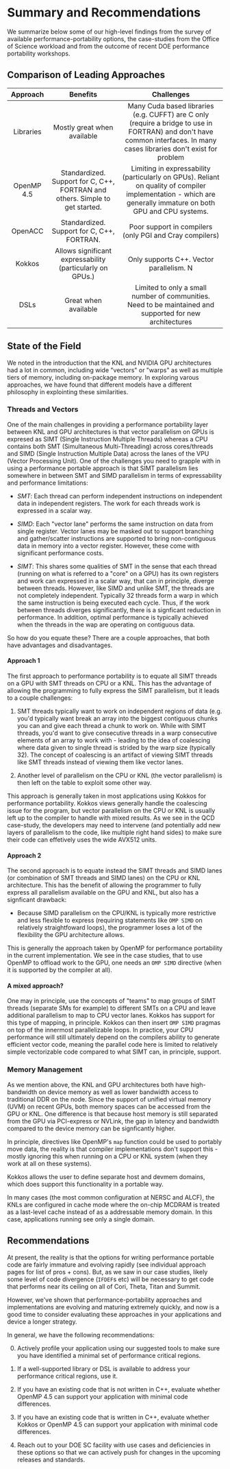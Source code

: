 # Summary and Recommendations

We summarize below some of our high-level findings from the survey of available performance-portability options, the case-studies from the Office of Science 
workload and from the outcome of recent DOE performance portability workshops.

## Comparison of Leading Approaches

|Approach|Benefits|Challenges|
|:------------:|:-------------------:|:------------:|
|Libraries  | Mostly great when available | Many Cuda based libraries (e.g. CUFFT) are C only (require a bridge to use in FORTRAN) and don't have common interfaces. In many cases libraries don't exist for problem |
|OpenMP 4.5 | Standardized. Support for C, C++, FORTRAN and others. Simple to get started. | Limiting in expressability (particularly on GPUs). Reliant on quality of compiler implementation - which are generally immature on both GPU and CPU systems. |
|OpenACC    | Standardized. Support for C, C++, FORTRAN. | Poor support in compilers (only PGI and Cray compilers) |
|Kokkos     | Allows significant expressability (particularly on GPUs.) | Only supports C++. Vector parallelism. N |
|DSLs       | Great when available | Limited to only a small number of communities. Need to be maintained and supported for new architectures |

## State of the Field

We noted in the introduction that the KNL and NVIDIA GPU architectures had a lot in common, including wide "vectors" or "warps" as well as multiple tiers of 
memory, including on-package memory. In exploring varous approaches, we have found that different models have a different philosophy in explointing these 
similarities. 

### Threads and Vectors

One of the main challenges in providing a performance portability layer between KNL and GPU architectures is that vector parallelism on GPUs is expresed as 
SIMT (Single Instruction Multiple Threads) whereas a CPU contains both SMT (Simultaneous Multi-Threading) across cores/threads and SIMD (Single Instruction 
Multiple Data) across the lanes of the VPU (Vector Processing Unit). One of the challenges you need to grapple with in using a performance portable approach 
is that SIMT parallelism lies somewhere in between SMT and SIMD parallelism in terms of expressability and performance limitations:

* *SMT*: Each thread can perform independent instructions on independent data in independent registers. The work for each threads work is expressed in a 
scalar way.

* *SIMD*: Each "vector lane" performs the same instruction on data from single register. Vector lanes may be masked out to support branching and 
gather/scatter instructions are supported to bring non-contiguous data in memory into a vector register. However, these come with significant performance 
costs.

* *SIMT*: This shares some qualities of SMT in the sense that each thread (running on what is referred to a "core" on a GPU) has its own registers and work 
can expressed in a scalar way, that can in principle, diverge between threads. However, like SIMD and unlike SMT, the threads are not completely 
independent. Typically 32 threads form a warp in which the same instruction is being executed each cycle. Thus, if the work between threads diverges 
significantly, there is a signficant reduction in performance. In addition, optimal performance is typically achieved when the threads in the wap are 
operating on contiguous data. 

So how do you equate these? There are a couple approaches, that both have advantages and disadvantages. 

#### Approach 1

The first approach to performance portability is to equate all SIMT threads on a GPU with SMT threads on CPU or a KNL. This has the advantage of allowing 
the programming to fully express the SIMT parallelism, but it leads to a couple challenges:

1. SMT threads typically want to work on independent regions of data (e.g. you'd typically want break an array into the biggest contiguous chunks you can 
and give each thread a chunk to work on. While with SIMT threads, you'd want to give consecutive threads in a warp consecutive elements of an array to work 
with - leading to the idea of coalescing where data given to single thread is strided by the warp size (typically 32). The concept of coalescing is an 
artifact of viewing SIMT threads like SMT threads instead of viewing them like vector lanes. 

2. Another level of parallelism on the CPU or KNL (the vector parallelism) is then left on the table to exploit some other way.

This approach is generally taken in most applications using Kokkos for performance portability. Kokkos views generally handle the coalescing issue for 
the program, but vector parallelism on the CPU or KNL is usually left up to the compiler to handle with mixed results. As we see in the QCD case-study, the 
developers may need to intervene (and potentially add new layers of parallelism to the code, like multiple right hand sides) to make sure their code 
can effetively uses the wide AVX512 units. 

#### Approach 2 

The second approach is to equate instead the SIMT threads and SIMD lanes (or combination of SMT threads and SIMD lanes) on the CPU or KNL architecture. This 
has the benefit of allowing the programmer to fully express all parallelism available on the GPU and KNL, but also has a signficant drawback: 

* Because SIMD parallelism on the CPU/KNL is typically more restrictive and less flexible to express (requiring statements like `OMP SIMD` on relatively 
straightfoward loops), the programmer loses a lot of the flexibility the GPU architecture allows. 

This is generally the approach taken by OpenMP for performance portability in the current implementation. We see in the case studies, that to use OpenMP to 
offload work to the GPU, one needs an `OMP SIMD` directive (when it is supported by the compiler at all). 

#### A mixed approach?

One may in principle, use the concepts of "teams" to map groups of SIMT threads (separate SMs for example) to different SMTs on a CPU and leave additional 
parallelism to map to CPU vector lanes. Kokkos has support for this type of mapping, in principle. Kokkos can then insert `OMP SIMD` 
pragmas on top of the innermost parallelizable loops. In practice, your CPU performance will still ultimately depend on the compilers ability to generate 
efficient vector code, meaning the parallel code here is limited to relatively simple vectorizable code compared to what SIMT can, in principle, support.

### Memory Management

As we mention above, the KNL and GPU architectures both have high-bandwidth on device memory as well as lower bandwidth access to traditional DDR on the 
node. Since the support of unified virtual memory (UVM) on recent GPUs, both memory spaces can be accessed from the GPU or KNL. One difference is that 
because host memory is still separated from the GPU via PCI-express or NVLink, the gap in latency and bandwidth compared to the device memory can be 
signficantly higher. 

In principle, directives like OpenMP's `map` function could be used to portably move data, the reality is that compiler implementations don't support this - 
mostly ignoring this when running on a CPU or KNL system (when they work at all on these systems). 

Kokkos allows the user to define separate host and devmem domains, which does support this functionality in a portable way.

In many cases (the most common configuration at NERSC and ALCF), the KNLs are configured in cache mode where the on-chip MCDRAM is treated as a last-level 
cache instead of as a addressable memory domain. In this case, applications running see only a single domain. 

## Recommendations

At present, the reality is that the options for writing performance portable code are fairly immature and evolving rapidly (see individual approach pages 
for list of pros + cons). But, as we saw in our case studies, likely some level of code divergence (`IFDEF`s etc) will be necessary to get code that performs
near its ceiling on all of Cori, Theta, Titan and Summit. 

However, we've shown that performance-portability approaches and implementations are evolving and maturing extremely quickly, and now is a good time to 
consider evaluating these approaches in your applications and device a longer strategy. 

In general, we have the following recommendations:

0. Actively profile your application using our suggested tools to make sure you have identified a minimal set of performance critical regions. 

1. If a well-supported library or DSL is available to address your performance critical regions, use it.

2. If you have an existing code that is not written in C++, evaluate whether OpenMP 4.5 can support your application with minimal code differences.

3. If you have an existing code that is written in C++, evaluate whether Kokkos or OpenMP 4.5 can support your application with minimal code differences.

4. Reach out to your DOE SC facility with use cases and deficiencies in these options so that we can actively push for changes in the upcoming releases and 
standards.
